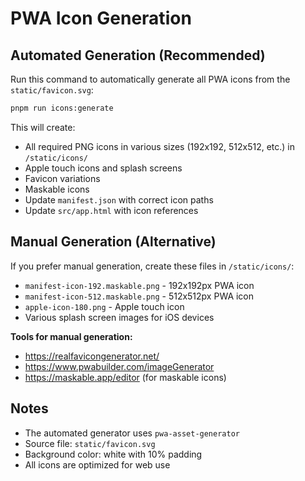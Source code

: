 # PWA Icon Generation

## Automated Generation (Recommended)

Run this command to automatically generate all PWA icons from the `static/favicon.svg`:

```bash
pnpm run icons:generate
```

This will create:
- All required PNG icons in various sizes (192x192, 512x512, etc.) in `/static/icons/`
- Apple touch icons and splash screens
- Favicon variations
- Maskable icons
- Update `manifest.json` with correct icon paths
- Update `src/app.html` with icon references

## Manual Generation (Alternative)

If you prefer manual generation, create these files in `/static/icons/`:

- `manifest-icon-192.maskable.png` - 192x192px PWA icon
- `manifest-icon-512.maskable.png` - 512x512px PWA icon
- `apple-icon-180.png` - Apple touch icon
- Various splash screen images for iOS devices

**Tools for manual generation:**
- https://realfavicongenerator.net/
- https://www.pwabuilder.com/imageGenerator
- https://maskable.app/editor (for maskable icons)

## Notes

- The automated generator uses `pwa-asset-generator`
- Source file: `static/favicon.svg`
- Background color: white with 10% padding
- All icons are optimized for web use